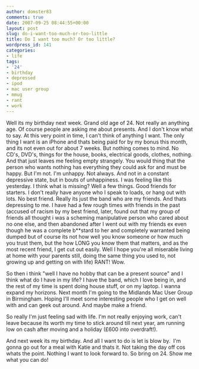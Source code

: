 ```yaml
---
author: domster83
comments: true
date: 2007-09-25 08:44:55+00:00
layout: post
slug: do-i-want-too-much-or-too-little
title: Do I want too much? Or too little?
wordpress_id: 141
categories:
- life
tags:
- '24'
- birthday
- depressed
- ipod
- mac user group
- mmug
- rant
- work
---
```


Well its my birthday next week. Grand old age of 24. Not really an anything age. Of course people are asking me about presents. And I don't know what to say. At this very point in time, I can't think of anything I want. The only thing I want is an iPhone and thats being paid for by my bonus this month, and its not even out for about 7 weeks.
But nothing comes to mind. No CD's, DVD's, things for the house, books, electrical goods, clothes, nothing. And that just leaves me feeling empty strangely. You would thing that the person who wants nothing has everything they could ask for and must be happy. But I'm not. I'm unhappy. Not always. And not in a constant depressive state, but in bouts of unhappiness. I was feeling like this yesterday. I think what is missing? Well a few things. Good friends for starters. I don't really have anyone who I speak to loads, or hang out with lots. No best friend. Really its just the band who are my friends. And thats depressing to me. I have had a few rough times with friends in the past (accused of racism by my best friend, later, found out that my group of friends all thought i was a scheming manipulative person who cared about no one else, and then abandoned after I went out with my friends ex even though he was a complete b**stard to her and completely warranted being dumped but of course its not how well you know someone or how much you trust them, but the how LONG you know them that matters, and as the most recent friend, I get cut out easily. Well I hope you're all miserable living at home with your parents still, doing the same thing you used to, not growing up and getting on with life) RANT! Wow.




So then i think "well I have no hobby that can be a present source" and I think what do I have in my life? I have the band, which I love being in, and the rest of my time is spent doing house stuff, or on my laptop.
I wanna expand my horizons. Next month I'm going to the Midlands Mac User Group in Birmingham. Hoping I'll meet some interesting people who I get on well with and can geek out around. And maybe make a friend.




So really I'm just feeling sad with life. I'm not really enjoying work, can't leave because its worth my time to stick around till next year, am running low on cash after moving and a holiday (£600 into overdraft!).




And next week its my birthday. And all I want to do is let is blow by.  I'm gonna go out for a meal with Katie and thats it. Not taking the day off cos whats the point. Nothing I want to look forward to. So bring on 24. Show me what you can do!
